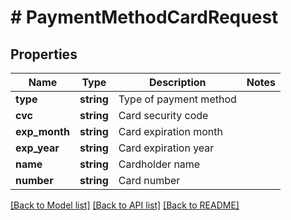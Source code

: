 # # PaymentMethodCardRequest

## Properties

Name | Type | Description | Notes
------------ | ------------- | ------------- | -------------
**type** | **string** | Type of payment method |
**cvc** | **string** | Card security code |
**exp_month** | **string** | Card expiration month |
**exp_year** | **string** | Card expiration year |
**name** | **string** | Cardholder name |
**number** | **string** | Card number |

[[Back to Model list]](../../README.md#models) [[Back to API list]](../../README.md#endpoints) [[Back to README]](../../README.md)
